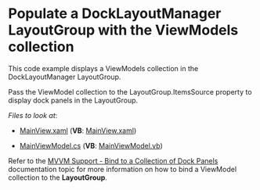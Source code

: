 # Populate a DockLayoutManager LayoutGroup with the ViewModels collection
This code example displays a ViewModels collection in the DockLayoutManager LayoutGroup.

Pass the ViewModel collection to the LayoutGroup.ItemsSource property to display dock panels in the LayoutGroup.

*Files to look at*:

* [MainView.xaml](https://github.com/DevExpress-Examples/DockLayoutManager-Display-ViewModels-collection-in-LayoutGroup/blob/20.2.3%2B/CS/Views/MainView.xaml) (**VB**: [MainView.xaml](https://github.com/DevExpress-Examples/DockLayoutManager-Display-ViewModels-collection-in-LayoutGroup/blob/20.2.3%2B/VB/Views/MainView.xaml))

* [MainViewModel.cs](https://github.com/DevExpress-Examples/DockLayoutManager-Display-ViewModels-collection-in-LayoutGroup/blob/20.2.3%2B/CS/ViewModels/MainViewModel.cs) (**VB**: [MainViewModel.vb](https://github.com/DevExpress-Examples/DockLayoutManager-Display-ViewModels-collection-in-LayoutGroup/blob/20.2.3%2B/VB/ViewModels/MainViewModel.vb))

Refer to the [MVVM Support - Bind to a Collection of Dock Panels](https://docs.devexpress.com/WPF/11386/#dock-panels-in-layout-group) documentation topic for more information on how to bind a ViewModel collection to the **LayoutGroup**.
